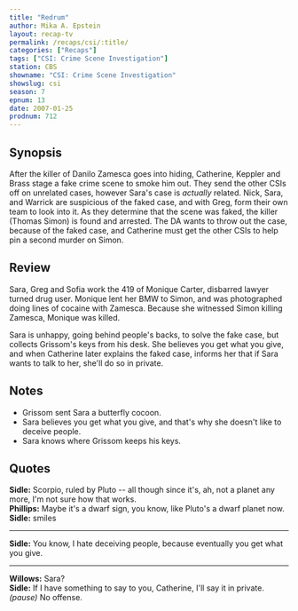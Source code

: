 ```yaml
---
title: "Redrum"
author: Mika A. Epstein
layout: recap-tv
permalink: /recaps/csi/:title/
categories: ["Recaps"]
tags: ["CSI: Crime Scene Investigation"]
station: CBS
showname: "CSI: Crime Scene Investigation"
showslug: csi
season: 7
epnum: 13
date: 2007-01-25
prodnum: 712  
---
```


## Synopsis

After the killer of Danilo Zamesca goes into hiding, Catherine, Keppler and Brass stage a fake crime scene to smoke him out. They send the other CSIs off on unrelated cases, however Sara's case is _actually_ related. Nick, Sara, and Warrick are suspicious of the faked case, and with Greg, form their own team to look into it. As they determine that the scene was faked, the killer (Thomas Simon) is found and arrested. The DA wants to throw out the case, because of the faked case, and Catherine must get the other CSIs to help pin a second murder on Simon.

## Review

Sara, Greg and Sofia work the 419 of Monique Carter, disbarred lawyer turned drug user. Monique lent her BMW to Simon, and was photographed doing lines of cocaine with Zamesca. Because she witnessed Simon killing Zamesca, Monique was killed.

Sara is unhappy, going behind people's backs, to solve the fake case, but collects Grissom's keys from his desk. She believes you get what you give, and when Catherine later explains the faked case, informs her that if Sara wants to talk to her, she'll do so in private.

## Notes

* Grissom sent Sara a butterfly cocoon.  
* Sara believes you get what you give, and that's why she doesn't like to deceive people.  
* Sara knows where Grissom keeps his keys.

## Quotes

**Sidle:** Scorpio, ruled by Pluto -- all though since it's, ah, not a planet any more, I'm not sure how that works.  
**Phillips:** Maybe it's a dwarf sign, you know, like Pluto's a dwarf planet now.  
**Sidle:** smiles  

- - -

**Sidle:** You know, I hate deceiving people, because eventually you get what you give.

- - -

**Willows:** Sara?  
**Sidle:** If I have something to say to you, Catherine, I'll say it in private. _(pause)_ No offense.
